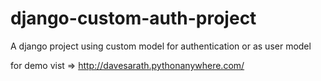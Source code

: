 # django-custom-auth-project
A django project using custom model for authentication or as user model


for demo vist => http://davesarath.pythonanywhere.com/
